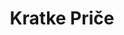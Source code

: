 ---
layout: categories
title: Kratke Priče
category-name: "Kratke Priče"
permalink: /kratkeprice/
---